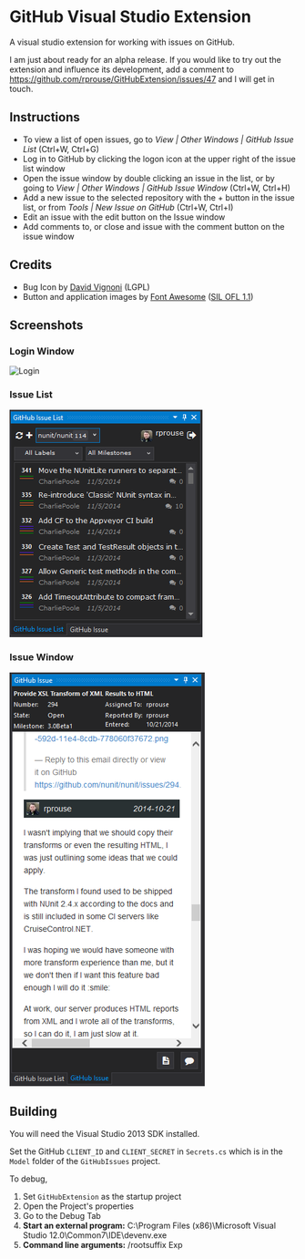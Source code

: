 GitHub Visual Studio Extension
===============

A visual studio extension for working with issues on GitHub. 

I am just about ready for an alpha release. If you would like to try out the extension and influence its development, add a comment to https://github.com/rprouse/GitHubExtension/issues/47 and I will get in touch.

## Instructions ##

- To view a list of open issues, go to *View | Other Windows | GitHub Issue List* (Ctrl+W, Ctrl+G)
- Log in to GitHub by clicking the logon icon at the upper right of the issue list window
- Open the issue window by double clicking an issue in the list, or by going to *View | Other Windows | GitHub Issue Window* (Ctrl+W, Ctrl+H)
- Add a new issue to the selected repository with the + button in the issue list, or from *Tools | New Issue on GitHub* (Ctrl+W, Ctrl+I)
- Edit an issue with the edit button on the Issue window
- Add comments to, or close and issue with the comment button on the issue window

## Credits ##

- Bug Icon by [David Vignoni](http://www.icon-king.com/) (LGPL)
- Button and application images by [Font Awesome](http://fortawesome.github.io/Font-Awesome/) ([SIL OFL 1.1](http://scripts.sil.org/OFL))

## Screenshots ##

### Login Window ###

![Login](http://i.imgur.com/1kmTNER.png)

### Issue List ###

![Issue List](/images/issue_list.png)

### Issue Window ###

![Issue Window](/images/issue.png)

## Building ##

You will need the Visual Studio 2013 SDK installed.

Set the GitHub `CLIENT_ID` and `CLIENT_SECRET` in `Secrets.cs` which is in the 
`Model` folder of the `GitHubIssues` project.

To debug, 

1. Set `GitHubExtension` as the startup project
2. Open the Project's properties
3. Go to the Debug Tab
4. **Start an external program:** C:\Program Files (x86)\Microsoft Visual Studio 12.0\Common7\IDE\devenv.exe
5. **Command line arguments:** /rootsuffix Exp 